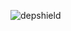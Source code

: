 ![depshield](https://14gxy2qgoj.execute-api.us-east-2.amazonaws.com/prod/badges/depshield-ci/ci-project-15/depshield.svg)
<!-- ![depshield](https://staging.depshield.sonatype.org/badges/depshield-ci/ci-project-15/depshield.svg) -->
